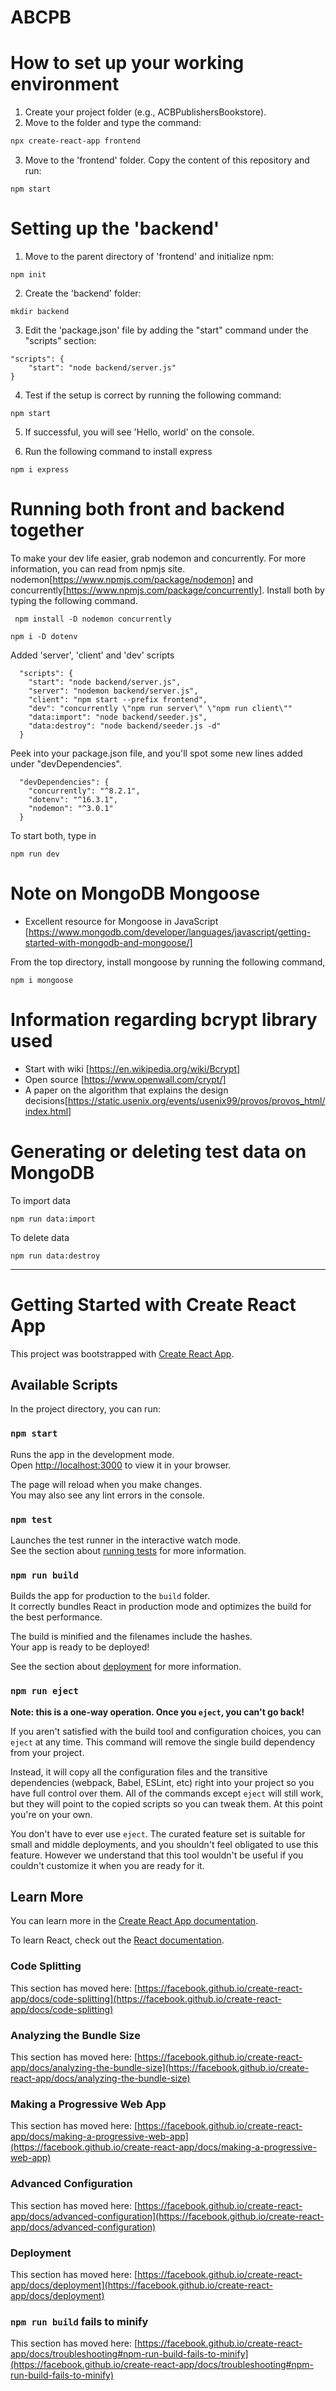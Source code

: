 # ABCPB

# How to set up your working environment

1. Create your project folder (e.g., ACBPublishersBookstore).
2. Move to the folder and type the command:

```bash
npx create-react-app frontend
```

3. Move to the 'frontend' folder. Copy the content of this repository and run:

```
npm start
```

# Setting up the 'backend'
1. Move to the parent directory of 'frontend' and initialize npm:
```
npm init
```

2. Create the 'backend' folder:
```
mkdir backend
```

3. Edit the 'package.json' file by adding the "start" command under the "scripts" section:
```
"scripts": {
    "start": "node backend/server.js"
}
```

4. Test if the setup is correct by running the following command:
```
npm start
```

5. If successful, you will see 'Hello, world' on the console.

6. Run the following command to install express
```
npm i express
```

# Running both front and backend together
To make your dev life easier, grab nodemon and concurrently. For more information, you can read from npmjs site.
 nodemon[https://www.npmjs.com/package/nodemon] and concurrently[https://www.npmjs.com/package/concurrently]. Install both by typing the following command.

```
 npm install -D nodemon concurrently
```

```
npm i -D dotenv
```

Added 'server', 'client' and 'dev' scripts

```
  "scripts": {
    "start": "node backend/server.js",
    "server": "nodemon backend/server.js",
    "client": "npm start --prefix frontend",
    "dev": "concurrently \"npm run server\" \"npm run client\""
    "data:import": "node backend/seeder.js",
    "data:destroy": "node backend/seeder.js -d"
  }
```

Peek into your package.json file, and you'll spot some new lines added under "devDependencies".

```
  "devDependencies": {
    "concurrently": "^8.2.1",
    "dotenv": "^16.3.1",
    "nodemon": "^3.0.1"
  }
```

To start both, type in 
```
npm run dev
```

# Note on MongoDB Mongoose
- Excellent resource for Mongoose in JavaScript
[https://www.mongodb.com/developer/languages/javascript/getting-started-with-mongodb-and-mongoose/] 

From the top directory, install mongoose by running the following command,
```
npm i mongoose
```

# Information regarding bcrypt library used
- Start with wiki [https://en.wikipedia.org/wiki/Bcrypt]
- Open source [https://www.openwall.com/crypt/]
- A paper on the algorithm that explains the design decisions[https://static.usenix.org/events/usenix99/provos/provos_html/index.html]

# Generating or deleting test data on MongoDB 
To import data
```
npm run data:import
```

To delete data
```
npm run data:destroy
```

------

# Getting Started with Create React App

This project was bootstrapped with [Create React App](https://github.com/facebook/create-react-app).

## Available Scripts

In the project directory, you can run:

### `npm start`

Runs the app in the development mode.\
Open [http://localhost:3000](http://localhost:3000) to view it in your browser.

The page will reload when you make changes.\
You may also see any lint errors in the console.

### `npm test`

Launches the test runner in the interactive watch mode.\
See the section about [running tests](https://facebook.github.io/create-react-app/docs/running-tests) for more information.

### `npm run build`

Builds the app for production to the `build` folder.\
It correctly bundles React in production mode and optimizes the build for the best performance.

The build is minified and the filenames include the hashes.\
Your app is ready to be deployed!

See the section about [deployment](https://facebook.github.io/create-react-app/docs/deployment) for more information.

### `npm run eject`

**Note: this is a one-way operation. Once you `eject`, you can't go back!**

If you aren't satisfied with the build tool and configuration choices, you can `eject` at any time. This command will remove the single build dependency from your project.

Instead, it will copy all the configuration files and the transitive dependencies (webpack, Babel, ESLint, etc) right into your project so you have full control over them. All of the commands except `eject` will still work, but they will point to the copied scripts so you can tweak them. At this point you're on your own.

You don't have to ever use `eject`. The curated feature set is suitable for small and middle deployments, and you shouldn't feel obligated to use this feature. However we understand that this tool wouldn't be useful if you couldn't customize it when you are ready for it.

## Learn More

You can learn more in the [Create React App documentation](https://facebook.github.io/create-react-app/docs/getting-started).

To learn React, check out the [React documentation](https://reactjs.org/).

### Code Splitting

This section has moved here: [https://facebook.github.io/create-react-app/docs/code-splitting](https://facebook.github.io/create-react-app/docs/code-splitting)

### Analyzing the Bundle Size

This section has moved here: [https://facebook.github.io/create-react-app/docs/analyzing-the-bundle-size](https://facebook.github.io/create-react-app/docs/analyzing-the-bundle-size)

### Making a Progressive Web App

This section has moved here: [https://facebook.github.io/create-react-app/docs/making-a-progressive-web-app](https://facebook.github.io/create-react-app/docs/making-a-progressive-web-app)

### Advanced Configuration

This section has moved here: [https://facebook.github.io/create-react-app/docs/advanced-configuration](https://facebook.github.io/create-react-app/docs/advanced-configuration)

### Deployment

This section has moved here: [https://facebook.github.io/create-react-app/docs/deployment](https://facebook.github.io/create-react-app/docs/deployment)

### `npm run build` fails to minify

This section has moved here: [https://facebook.github.io/create-react-app/docs/troubleshooting#npm-run-build-fails-to-minify](https://facebook.github.io/create-react-app/docs/troubleshooting#npm-run-build-fails-to-minify)




